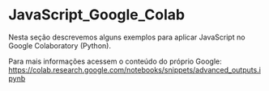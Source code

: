 # JavaScript_Google_Colab
Nesta seção descrevemos alguns exemplos para aplicar JavaScript no Google Colaboratory (Python).

Para mais informações acessem o conteúdo do próprio Google: 
https://colab.research.google.com/notebooks/snippets/advanced_outputs.ipynb
